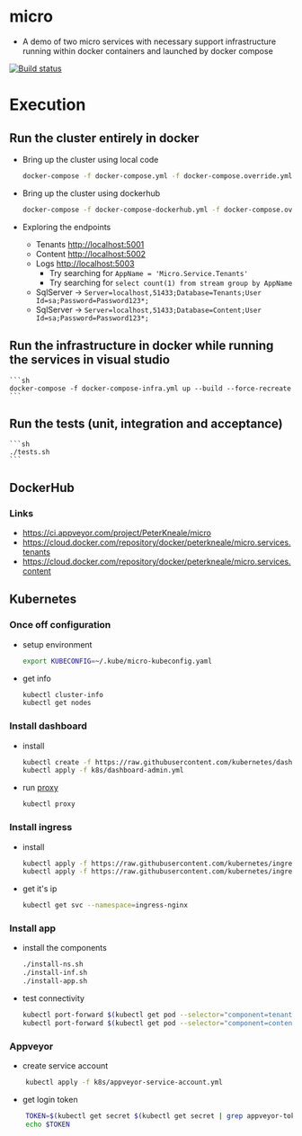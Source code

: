 # micro
- A demo of two micro services with necessary support infrastructure running within docker containers and launched by docker compose

[![Build status](https://ci.appveyor.com/api/projects/status/e29quxiplixm9v7x?svg=true)](https://ci.appveyor.com/project/PeterKneale/micro)

# Execution

## Run the cluster entirely in docker

- Bring up the cluster using local code
    ```sh
    docker-compose -f docker-compose.yml -f docker-compose.override.yml up --build --force-recreate
    ```
- Bring up the cluster using dockerhub
    ```sh
    docker-compose -f docker-compose-dockerhub.yml -f docker-compose.override.yml up --force-recreate
    ```

- Exploring the endpoints
    - Tenants [http://localhost:5001](http://localhost:5001)
    - Content [http://localhost:5002](http://localhost:5002)
    - Logs [http://localhost:5003](http://localhost:5003)
        - Try searching for `AppName = 'Micro.Service.Tenants'`
        - Try searching for `select count(1) from stream group by AppName`
    - SqlServer -> `Server=localhost,51433;Database=Tenants;User Id=sa;Password=Password123*;`
    - SqlServer -> `Server=localhost,51433;Database=Content;User Id=sa;Password=Password123*;`

## Run the infrastructure in docker while running the services in visual studio
    ```sh
    docker-compose -f docker-compose-infra.yml up --build --force-recreate
    ```

## Run the tests (unit, integration and acceptance)
    ```sh
    ./tests.sh
    ```

## DockerHub

### Links
- https://ci.appveyor.com/project/PeterKneale/micro
- https://cloud.docker.com/repository/docker/peterkneale/micro.services.tenants
- https://cloud.docker.com/repository/docker/peterkneale/micro.services.content

## Kubernetes

### Once off configuration
- setup environment
    ```sh
    export KUBECONFIG=~/.kube/micro-kubeconfig.yaml
    ```
- get info
    ```sh
    kubectl cluster-info
    kubectl get nodes
    ```

### Install dashboard
- install
    ```sh
    kubectl create -f https://raw.githubusercontent.com/kubernetes/dashboard/v1.10.1/src/deploy/alternative/kubernetes-dashboard.yaml
    kubectl apply -f k8s/dashboard-admin.yml
    ```

- run [proxy](http://localhost:8001/api/v1/namespaces/kube-system/services/kubernetes-dashboard/proxy)
    ```sh
    kubectl proxy
    ```

### Install ingress
- install
    ```sh
    kubectl apply -f https://raw.githubusercontent.com/kubernetes/ingress-nginx/master/deploy/mandatory.yaml
    kubectl apply -f https://raw.githubusercontent.com/kubernetes/ingress-nginx/master/deploy/provider/cloud-generic.yaml
    ```

- get it's ip
    ```sh
    kubectl get svc --namespace=ingress-nginx
    ```

### Install app
- install the components
    ```sh
    ./install-ns.sh
    ./install-inf.sh
    ./install-app.sh
    ```

- test connectivity
    ```sh
    kubectl port-forward $(kubectl get pod --selector="component=tenants-pod" --namespace="micro-dev" --output jsonpath='{.items[0].metadata.name}') --namespace="micro-dev" 8080:80
    kubectl port-forward $(kubectl get pod --selector="component=content-pod" --namespace="micro-dev" --output jsonpath='{.items[0].metadata.name}') --namespace="micro-dev" 8080:80
    ```

### Appveyor
- create service account
```sh
    kubectl apply -f k8s/appveyor-service-account.yml
```

- get login token
```sh
    TOKEN=$(kubectl get secret $(kubectl get secret | grep appveyor-token | awk '{print $1}') -o jsonpath='{.data.token}' | base64 --decode)
    echo $TOKEN
```